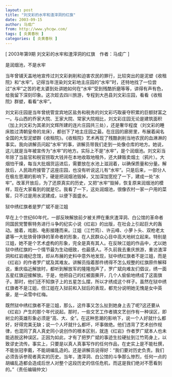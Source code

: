 ```yaml
---
layout: post
title: "刘文彩的水牢和渣滓洞的红旗"
date: 2003-09-15
author: 马成广
from: http://www.yhcqw.com/
tags: [ 炎黄春秋 ]
categories: [ 炎黄春秋 ]
---
```



[ 2003年第9期 刘文彩的水牢和渣滓洞的红旗　作者：马成广 ]

是润烟池，不是水牢


当年曾铺天盖地地宣传过刘文彩剥削和迫害农民的罪行，比较突出的是泥塑《收租院》和“水牢”。记得当年渲染刘文彩地主庄园的“水牢”时，还特地找了一位尝过“水牢”之苦的老太婆到处讲她如何在“水牢”受到残酷折磨等等，讲得有声有色，给我留下深刻印象。这次趁去四川旅游，专程到大邑县刘文彩庄园，看看《收租院》群塑，看看“水牢”。


刘文彩庄园是当年曾统管宜宾地区盐务和税务的刘文彩巧取豪夺积累的巨额财富之一。与山西的乔家大院、王家大院、常家大院相比，刘文彩庄园无论是建筑面积（加上刘文彩为其弟刘文辉所建的连片庄园共三处），还是奢华程度（刘文彩的睡床胜过清朝皇帝的龙床），都创下了地主庄园之最。在庄园的廊房里，布展着闻名全国的大型泥塑群《收租院》。《收租院》艺术再现了残酷剥削当地农民的血淋淋的事实。我向讲解员问起“水牢”的事，讲解员带我们走到一处像仓库的地方。她说，这儿就是当年被宣传为“水牢”的地方。实际上不是“水牢”，是个润烟池。刘文彩当年除了当盐官和税官捞取大钱并在本地收取地租外，还大肆贩卖烟土（鸦片）。大烟怕干燥，每当大批烟货运进后，需要放在水池上滋润着，以确保质量和分量。解放后，人民政府接管了这座庄园，也没有听说这儿有“水牢”。只是后来，一部分人在极左思潮的影响下，硬是把润烟池毁掉，又加深加宽挖了一下，建成一处“水牢”。改革开放后，为了还原真实的历史，又把“水牢”毁掉，恢复原来润烟池的模样，现在大家看到的就是它。我看了一下，这处润烟池，很像农村一家一户用的菜窖，只不过是用水泥建成，以便下面盛水。

狱中绣红旗者是罗广斌不是江姐


早在上个世纪60年代，一部反映解放前夕被关押在重庆渣滓洞、白公馆的革命者同国民党警察特务进行斗争的纪实小说《红岩》的出版，在社会上引起巨大的轰动。接着，戏剧、电影接踵而来。江姐（江竹筠）、许云峰、小萝卜头、双枪老太婆等一大批铁骨铮铮的革命者的形象，在人民群众心目中高大地树立起来。特别是江姐，她不是个艺术虚构的形象，完全是真有其人。在反映江姐的作品中，尤以她狱中绣红旗的一个情节最为生动细致，也最感人。不久前我去重庆旅游，重访渣滓洞和红岩魂纪念馆，却从布展的史料中意外地发现，狱中绣红旗者不是江姐，而是《红岩》的作者罗广斌及其难友。讲解员指着那件绣得不怎么规整的红旗原件解释说，重庆临近解放时，都听到解放军的隆隆炮声了，罗广斌向难友们倡议，绣一面五星红旗迎接解放。于是，他把自己的红被面撕开，几个人偷偷地绣成了这面旗子。那时，他们还不知旗子上的五星怎么摆，所以才绣成这个样子。虽然在狱中绣红旗者不是江姐，但江姐在入狱前和入狱后的表现，都充分说明她无愧是女中英豪，是一朵雪中红梅。


既然狱中绣红旗者不是江姐，那么，这件事又怎么扯到她身上去了呢?这还要从《红岩》产生的那个年代说起。那时，一些文艺工作者搞文艺创作有一种误区，即树立的英雄形象必须是“高、大、全”。在这种思潮的影响下，说一个人好就什么都好，好得完美无缺；说一个人坏就什么都坏，坏事做绝。他们违背了艺术创作规律，也混同了真人真史同小说创作的根本区别，就连《红岩》作者罗广斌本人也未能逃脱这种误区。正因为如此，才有了把罗广斌的事迹生拉硬扯到江竹筠身上，以致谬史流传。事实上，只要是以真人真事写作的任何作品，在史实上是不能杜撰，不能张冠李戴，不能胡编乱造的。还是讲解员说得好：“我们要对历史负责。我们必须告诉参观者真实的历史。当年，渣滓洞、白公馆的斗争那么惨烈，任何一点的胡编乱造都会造成后世人对整个这段历史的信任危机，而这是我们绝对不愿看到的。”（责任编辑仲文）


